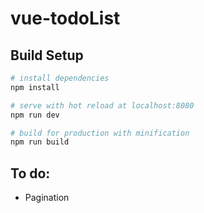 # vue-todoList

## Build Setup

``` bash
# install dependencies
npm install

# serve with hot reload at localhost:8080
npm run dev

# build for production with minification
npm run build
```

## To do:
- Pagination